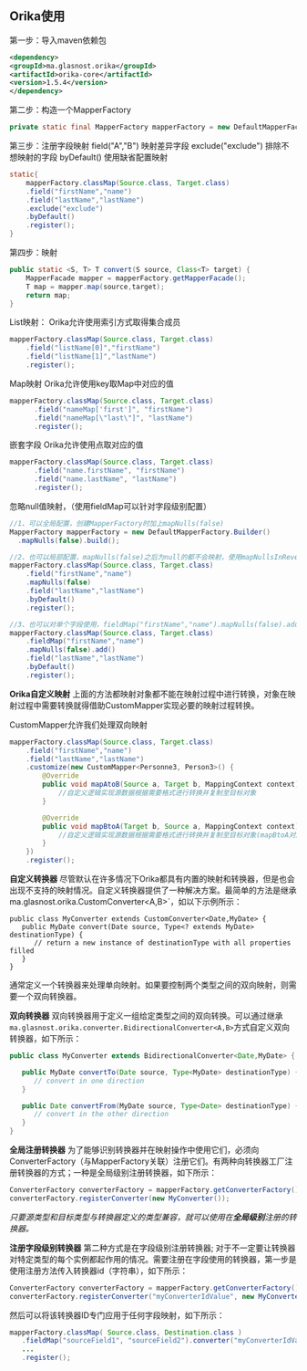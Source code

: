 ## Orika使用

第一步：导入maven依赖包

```xml
<dependency>
<groupId>ma.glasnost.orika</groupId>
<artifactId>orika-core</artifactId>
<version>1.5.4</version>
</dependency>
```

第二步：构造一个MapperFactory
```java
private static final MapperFactory mapperFactory = new DefaultMapperFactory.Builder().build();
```

第三步：注册字段映射
	field("A","B") 映射差异字段
	exclude("exclude") 排除不想映射的字段
	byDefault() 使用缺省配置映射

```java
static{
	mapperFactory.classMap(Source.class, Target.class)
	.field("firstName","name")
	.field("lastName","lastName")
	.exclude("exclude")
	.byDefault()
	.register();
}
```

第四步：映射
```java
public static <S, T> T convert(S source, Class<T> target) {
	MapperFacade mapper = mapperFactory.getMapperFacade();
	T map = mapper.map(source,target);
	return map;
}
```



List映射：
	Orika允许使用索引方式取得集合成员

```java
mapperFactory.classMap(Source.class, Target.class)
	.field("listName[0]","firstName")
	.field("listName[1]","lastName")
	.register();
```

Map映射
	Orika允许使用key取Map中对应的值

```java
mapperFactory.classMap(Source.class, Target.class)
      .field("nameMap['first']", "firstName")
      .field("nameMap[\"last\"]", "lastName")
      .register();
```

嵌套字段
	Orika允许使用点取对应的值

```java
mapperFactory.classMap(Source.class, Target.class)
      .field("name.firstName", "firstName")
      .field("name.lastName", "lastName")
      .register();
```

忽略null值映射，（使用fieldMap可以针对字段级别配置）

```java
//1、可以全局配置，创建MapperFactory时加上mapNulls(false)
MapperFactory mapperFactory = new DefaultMapperFactory.Builder()
  .mapNulls(false).build();

//2、也可以局部配置，mapNulls(false)之后为null的都不会映射，使用mapNullsInReverse(false)可以让mapNullsInReverse(false)之前的为null都不映射
mapperFactory.classMap(Source.class, Target.class)
	.field("firstName","name")
	.mapNulls(false)
	.field("lastName","lastName")
	.byDefault()
	.register();

//3、也可以对单个字段使用，fieldMap("firstName","name").mapNulls(false).add()只对firstName生效
mapperFactory.classMap(Source.class, Target.class)
	.fieldMap("firstName","name")
	.mapNulls(false).add()
	.field("lastName","lastName")
	.byDefault()
	.register();
```



**Orika自定义映射**
上面的方法都映射对象都不能在映射过程中进行转换，对象在映射过程中需要转换就得借助CustomMapper实现必要的映射过程转换。

CustomMapper允许我们处理双向映射

```java
mapperFactory.classMap(Source.class, Target.class)
	.field("firstName","name")
	.field("lastName","lastName")
	.customize(new CustomMapper<Personne3, Person3>() {
		@Override
		public void mapAtoB(Source a, Target b, MappingContext context) {
            //自定义逻辑实现源数据根据需要格式进行转换并复制至目标对象
        }

		@Override
		public void mapBtoA(Target b, Source a, MappingContext context) {
			//自定义逻辑实现源数据根据需要格式进行转换并复制至目标对象(mapBtoA对应反方向的对象映射)
        }
	})
	.register();
```



**自定义转换器**
尽管默认在许多情况下Orika都具有内置的映射和转换器，但是也会出现不支持的映射情况。自定义转换器提供了一种解决方案。最简单的方法是继承 ma.glasnost.orika.CustomConverter<A,B>`，如以下示例所示：

```
public class MyConverter extends CustomConverter<Date,MyDate> {
   public MyDate convert(Date source, Type<? extends MyDate> destinationType) {
      // return a new instance of destinationType with all properties filled
   }
}
```

通常定义一个转换器来处理单向映射。如果要控制两个类型之间的双向映射，则需要一个双向转换器。

**双向转换器**
双向转换器用于定义一组给定类型之间的双向转换。可以通过继承`ma.glasnost.orika.converter.BidirectionalConverter<A,B>`方式自定义双向转换器，如下所示：

```java
public class MyConverter extends BidirectionalConverter<Date,MyDate> {

   public MyDate convertTo(Date source, Type<MyDate> destinationType) {
      // convert in one direction
   }

   public Date convertFrom(MyDate source, Type<Date> destinationType) {
      // convert in the other direction
   }
}
```

**全局注册转换器**
为了能够识别转换器并在映射操作中使用它们，必须向ConverterFactory（与MapperFactory关联）注册它们。有两种向转换器工厂注册转换器的方式；一种是全局级别注册转换器，如下所示：

```java
ConverterFactory converterFactory = mapperFactory.getConverterFactory();
converterFactory.registerConverter(new MyConverter());
```

*只要源类型和目标类型与转换器定义的类型兼容，就可以使用在**全局级别**注册的转换器。*

**注册字段级别转换器**
第二种方式是在字段级别注册转换器; 对于不一定要让转换器对特定类型的每个实例都起作用的情况。需要注册在字段使用的转换器，第一步是使用注册方法传入转换器id（字符串），如下所示：

```java
ConverterFactory converterFactory = mapperFactory.getConverterFactory();
converterFactory.registerConverter("myConverterIdValue", new MyConverter());
```

然后可以将该转换器ID专门应用于任何字段映射，如下所示：

```java
mapperFactory.classMap( Source.class, Destination.class )
   .fieldMap("sourceField1", "sourceField2").converter("myConverterIdValue").add()
   ...
   .register();
```

